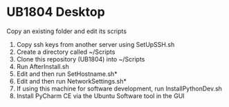 # UB1804 Desktop
Copy an existing folder and edit its scripts

1. Copy ssh keys from another server using SetUpSSH.sh
2. Create a directory called ~/Scripts
3. Clone this repository (UB1804) into ~/Scripts
4. Run AfterInstall.sh 
5. Edit and then run SetHostname.sh*
6. Edit and then run NetworkSettings.sh*
7. If using this machine for software development, run InstallPythonDev.sh
8. Install PyCharm CE via the Ubuntu Software tool in the GUI
